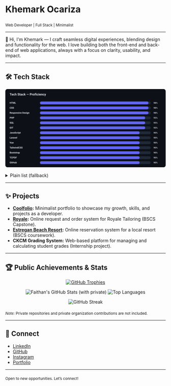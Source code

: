 
# Khemark Ocariza

<sub>Web Developer | Full Stack | Minimalist</sub>

---

👋 Hi, I'm Khemark — I craft seamless digital experiences, blending design and functionality for the web. I love building both the front-end and back-end of web applications, always with a focus on clarity, usability, and impact.

---

## 🛠️ Tech Stack

<p align="center">
    <img src="./assets/tech-stack-bars.svg" alt="Tech Stack — Proficiency" width="900" />
</p>

<details>
	<summary>Plain list (fallback)</summary>

	`HTML` `CSS` `TailwindCSS` `Bootstrap` `Vue` `JavaScript` `PHP` `Laravel` `SQL` `GIT` `GitHub` `Responsive Design` `TCPDF`

</details>

---

## ✨ Projects

- **[Coolfolio](https://faithan.github.io/Coolfolio/):** Minimalist portfolio to showcase my growth, skills, and projects as a developer.
- **[Royale](https://faithan.github.io/Coolfolio/):** Online request and order system for Royale Tailoring (BSCS Capstone).
- **[Estregan Beach Resort](https://faithan.github.io/Coolfolio/):** Online reservation system for a local resort (BSCS coursework).
- **CKCM Grading System:** Web-based platform for managing and calculating student grades (Internship project).

---

## 🏆 Public Achievements & Stats

<p align="center">
  <!-- GitHub Profile Trophy -->
  <a href="https://github.com/ryo-ma/github-profile-trophy" title="GitHub Profile Trophies">
    <img src="https://github-profile-trophy.vercel.app/?username=Faithan&theme=onedark&no-frame=true&row=1&column=6" alt="GitHub Trophies" />
  </a>
</p>

<p align="center">
	<!-- Overall Stats -->
	<img height="160" src="https://github-readme-stats.vercel.app/api?username=Faithan&show_icons=true&count_private=true&include_all_commits=true&theme=tokyonight&hide_border=true" alt="Faithan's GitHub Stats (with private)" />
	<!-- Most Used Languages -->
	<img height="160" src="https://github-readme-stats.vercel.app/api/top-langs/?username=Faithan&layout=compact&theme=tokyonight&hide_border=true" alt="Top Languages" />
</p>

<p align="center">
	<!-- Streak Stats -->
	<img height="190" src="https://streak-stats.demolab.com?user=Faithan&theme=tokyonight&hide_border=true" alt="GitHub Streak" />
</p>

<sub><em>Note:</em> Private repositories and private organization contributions are not included.</sub>

---

## 🔗 Connect

- [LinkedIn](https://www.linkedin.com/in/khemark-ocariza-509b71215/)
- [GitHub](https://github.com/Faithan)
- [Instagram](https://www.instagram.com/m0n0s_/)
- [Portfolio](https://faithan.github.io/Coolfolio/)

---

<sub>Open to new opportunities. Let’s connect!</sub>
